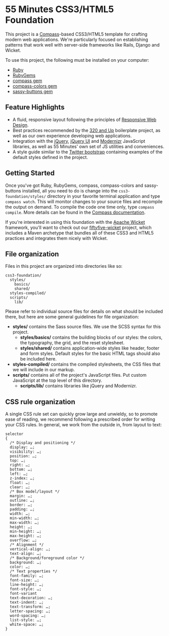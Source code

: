 # 55 Minutes CSS3/HTML5 Foundation #

This project is a [Compass](http://compass-style.org/ "Compass Home | Compass Documentation")-based CSS3/HTML5 template for crafting modern web applications. We're particularly focused on establishing patterns that work well with server-side frameworks like Rails, Django and Wicket.

To use this project, the following must be installed on your computer:

* [Ruby](http://www.ruby-lang.org/en/)
* [RubyGems](http://rubygems.org/)
* [compass gem](https://github.com/chriseppstein/compass)
* [compass-colors gem](https://github.com/chriseppstein/compass-colors)
* [sassy-buttons gem](https://github.com/jhardy/Sassy-Buttons)

## Feature Highlights ##

* A fluid, responsive layout following the principles of [Responsive Web Design](http://www.abookapart.com/products/responsive-web-design "A Book Apart, Responsive Web Design").
* Best practices recommended by the [320 and Up](http://stuffandnonsense.co.uk/projects/320andup/ "320 and up") boilerplate project, as well as our own experience developing web applications.
* Integration with the [jQuery](http://jquery.com/ "jQuery: The Write Less, Do More, JavaScript Library"), [jQuery UI](http://jqueryui.com/ "jQuery UI - Home") and [Modernizr](http://www.modernizr.com/ "Modernizr") JavaScript libraries, as well as 55 Minutes' own set of JS utilities and conveniences.
* A style guide similar to the [Twitter bootstrap](http://twitter.github.com/bootstrap/ "Bootstrap, from Twitter") containing examples of the default styles defined in the project.

## Getting Started ##

Once you've got Ruby, RubyGems, compass, compass-colors and sassy-buttons installed, all you need to do is change into the <code>css3-foundation/styles/</code> directory in your favorite terminal application and type <code>compass watch</code>. This will monitor changes to your source files and recompile the output on demand. To compile the code one time only, type <code>compass compile</code>. More details can be found in the [Compass documentation](http://compass-style.org/reference/compass/ "Compass Core Framework | Compass Documentation").

If you're interested in using this foundation with the [Apache Wicket](http://wicket.apache.org/) framework, you'll want to check out our [fiftyfive-wicket](https://github.com/55minutes/fiftyfive-wicket) project, which includes a Maven archetype that bundles all of these CSS3 and HTML5 practices and integrates them nicely with Wicket.

## File organization ##

Files in this project are organized into directories like so:

    css3-foundation/
      styles/
        basics/
        shared/
      styles-compiled/
      scripts/
        lib/

Please refer to individual source files for details on what should be included there, but here are some general guidelines for file organization:

* **styles/** contains the Sass source files. We use the SCSS syntax for this project.
    * **styles/basics/** contains the building blocks of our styles: the colors, the typography, the grid, and the reset stylesheet.
    * **styles/shared/** contains application-wide styles like header, footer and form styles. Default styles for the basic HTML tags should also be included here.
* **styles-compiled/** contains the compiled stylesheets, the CSS files that we will include in our markup.
* **scripts/** contains all of the project's JavaScript files. Put custom JavaScript at the top level of this directory.
    * **scripts/lib/** contains libraries like jQuery and Modernizr.

## CSS rule organization ##

A single CSS rule set can quickly grow large and unwieldy, so to promote ease of reading, we recommend following a prescribed order for writing your CSS rules. In general, we work from the outside in, from layout to text:

    selector
    {
      /* Display and positioning */
      display: …;
      visibility: …;
      position: …;
      top: …;
      right: …;
      bottom: …;
      left: …;
      z-index: …;
      float: …;
      clear: …;
      /* Box model/layout */
      margin: …;
      outline: …;
      border: …;
      padding: …;
      width: …;
      min-width: …;
      max-width: …;
      height: …;
      min-height: …;
      max-height: …;
      overflow: …;
      /* Alignment */
      vertical-align: …;
      text-align: …;
      /* Background/foreground color */
      background: …;
      color: …;
      /* Text properties */
      font-family: …;
      font-size: …;
      line-height: …;
      font-style: …;
      font-variant
      text-decoration: …;
      text-indent: …;
      text-transform: …;
      letter-spacing: …;
      word-spacing: …;
      list-style: …;
      white-space: …;
    }

